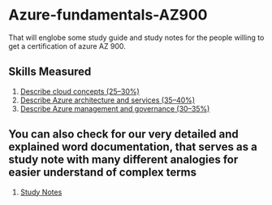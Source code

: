 # Azure-fundamentals-AZ900
That will englobe some study guide and study notes for the people willing to get a certification of azure AZ 900.

## Skills Measured

1. [Describe cloud concepts (25–30%)](https://github.com/augustokk/Azure-fundamentals-AZ900/blob/main/Describe%20cloud%20concepts.md)
1. [Describe Azure architecture and services (35–40%)](https://github.com/augustokk/Azure-fundamentals-AZ900/blob/main/Describe%20Azure%20architecture%20and%20services.md)
1. [Describe Azure management and governance (30–35%)](https://github.com/augustokk/Azure-fundamentals-AZ900/blob/main/Describe%20Azure%20management%20and%20governance.md)

## You can also check for our very detailed and explained word documentation, that serves as a study note with many different analogies for easier understand of complex terms
1. [Study Notes](https://github.com/augustokk/Azure-fundamentals-AZ900/blob/main/azure%20az900.docx)
